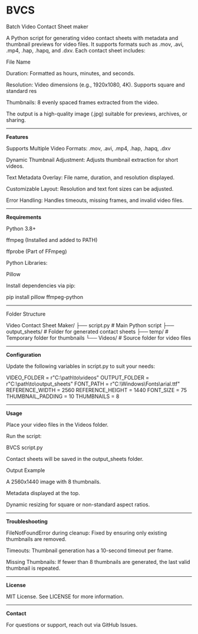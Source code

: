 # BVCS
Batch Video Contact Sheet maker

A Python script for generating video contact sheets with metadata and thumbnail previews for video files. It supports formats such as .mov, .avi, .mp4, .hap, .hapq, and .dxv. Each contact sheet includes:

File Name

Duration: Formatted as hours, minutes, and seconds.

Resolution: Video dimensions (e.g., 1920x1080, 4K). Supports square and standard res

Thumbnails: 8 evenly spaced frames extracted from the video.

The output is a high-quality image (.jpg) suitable for previews, archives, or sharing.

--------------------------------------------------------------------------------------------------

**Features**

Supports Multiple Video Formats: .mov, .avi, .mp4, .hap, .hapq, .dxv

Dynamic Thumbnail Adjustment: Adjusts thumbnail extraction for short videos.

Text Metadata Overlay: File name, duration, and resolution displayed.

Customizable Layout: Resolution and text font sizes can be adjusted.

Error Handling: Handles timeouts, missing frames, and invalid video files.

--------------------------------------------------------------------------------------------------

 **Requirements**

Python 3.8+

ffmpeg (Installed and added to PATH)

ffprobe (Part of FFmpeg)

Python Libraries:

Pillow

Install dependencies via pip:

pip install pillow ffmpeg-python

--------------------------------------------------------------------------------------------------

 Folder Structure

Video Contact Sheet Maker/
├── script.py       # Main Python script
├── output_sheets/  # Folder for generated contact sheets
├── temp/           # Temporary folder for thumbnails
└── Videos/         # Source folder for video files

--------------------------------------------------------------------------------------------------

 **Configuration**

Update the following variables in script.py to suit your needs:

VIDEO_FOLDER = r"C:\path\to\videos"
OUTPUT_FOLDER = r"C:\path\to\output_sheets"
FONT_PATH = r"C:\Windows\Fonts\arial.ttf"
REFERENCE_WIDTH = 2560
REFERENCE_HEIGHT = 1440
FONT_SIZE = 75
THUMBNAIL_PADDING = 10
THUMBNAILS = 8

--------------------------------------------------------------------------------------------------

 **Usage**

Place your video files in the Videos folder.

Run the script:

BVCS script.py

Contact sheets will be saved in the output_sheets folder.

 Output Example

A 2560x1440 image with 8 thumbnails.

Metadata displayed at the top.

Dynamic resizing for square or non-standard aspect ratios.

--------------------------------------------------------------------------------------------------

 **Troubleshooting**

FileNotFoundError during cleanup: Fixed by ensuring only existing thumbnails are removed.

Timeouts: Thumbnail generation has a 10-second timeout per frame.

Missing Thumbnails: If fewer than 8 thumbnails are generated, the last valid thumbnail is repeated.

--------------------------------------------------------------------------------------------------

 **License**

MIT License. See LICENSE for more information.

--------------------------------------------------------------------------------------------------

 **Contact**

For questions or support, reach out via GitHub Issues.
